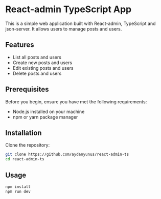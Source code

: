 # React-admin TypeScript App

This is a simple web application built with React-admin, TypeScript and json-server. It allows users to manage posts and users.

## Features

- List all posts and users
- Create new posts and users
- Edit existing posts and users
- Delete posts and users

## Prerequisites

Before you begin, ensure you have met the following requirements:

- Node.js installed on your machine
- npm or yarn package manager

## Installation

Clone the repository:

   ```bash
   git clone https://github.com/aydanyunus/react-admin-ts
   cd react-admin-ts
   ```

## Usage

```bash
npm install
npm run dev
```
